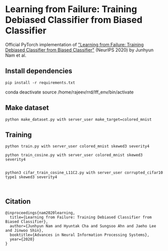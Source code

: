 # Learning from Failure: Training Debiased Classifier from Biased Classifier

Official PyTorch implementation of ["Learning from Failure: Training Debiased Classifier from Biased Classifier"](https://arxiv.org/pdf/2007.02561.pdf) (NeurIPS 2020) by Junhyun Nam et al. 


## Install dependencies
```
pip install -r requirements.txt
```

conda deactivate
source /home/rajeev/rrd/lff_env/bin/activate


## Make dataset
```
python make_dataset.py with server_user make_target=colored_mnist
```


## Training
```
python train.py with server_user colored_mnist skewed3 severity4

python train_cosine.py with server_user colored_mnist skewed3 severity4


python3 cifar_train_cosine_L11C2.py with server_user corrupted_cifar10 type1 skewed3 severity4



```

## Citation
```
@inproceedings{nam2020learning,
  title={Learning from Failure: Training Debiased Classifier from Biased Classifier},
  author={Junhyun Nam and Hyuntak Cha and Sungsoo Ahn and Jaeho Lee and Jinwoo Shin},
  booktitle={Advances in Neural Information Processing Systems},
  year={2020}
}
```
